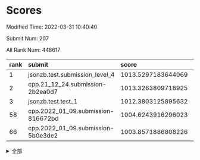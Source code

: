 # Scores

Modified Time: 2022-03-31 10:40:40

Submit Num: 207

All Rank Num: 448617

| rank |               submit               |       score        |       sigma        | pk_num |
| :--- | :--------------------------------- | :----------------- | :----------------- | :----- |
| 1    | jsonzb.test.submission_level_4     | 1013.5297183644069 | 0.8291523741214533 | 8669   |
| 2    | cpp.21_12_24.submission-2b2ea0d7   | 1013.3263809718925 | 0.7894116190599103 | 8669   |
| 3    | jsonzb.test.test_1                 | 1012.3803125895632 | 0.7973518225650353 | 8670   |
| 58   | cpp.2022_01_09.submission-816672bd | 1004.6243916296023 | 0.7169865315814146 | 8667   |
| 66   | cpp.2022_01_09.submission-5b0e3de2 | 1003.8571886808226 | 0.7207474558386296 | 8669   |


<details>
<summary>全部</summary>

| rank |                 submit                 |       score        |       sigma        | pk_num |
| :--- | :------------------------------------- | :----------------- | :----------------- | :----- |
| 1    | jsonzb.test.submission_level_4         | 1013.5297183644069 | 0.8291523741214533 | 8669   |
| 2    | cpp.21_12_24.submission-2b2ea0d7       | 1013.3263809718925 | 0.7894116190599103 | 8669   |
| 3    | jsonzb.test.test_1                     | 1012.3803125895632 | 0.7973518225650353 | 8670   |
| 4    | gobigger.level_3.submission_level_3_21 | 1011.8541195787699 | 0.7829737758137892 | 8664   |
| 5    | gobigger.level_3.submission_level_3_12 | 1011.6200106109131 | 0.7610165898087757 | 8668   |
| 6    | gobigger.level_3.submission_level_3_30 | 1011.2948692113855 | 0.7442684914332026 | 8663   |
| 7    | gobigger.level_3.submission_level_3_0  | 1011.1625090728625 | 0.7482012603941942 | 8672   |
| 8    | gobigger.level_3.submission_level_3_39 | 1011.1265018332556 | 0.7714271988570839 | 8670   |
| 9    | gobigger.level_3.submission_level_3_26 | 1011.0757138307656 | 0.7712517907761085 | 8672   |
| 10   | gobigger.level_3.submission_level_3_40 | 1011.0001687769718 | 0.7565952939115709 | 8675   |
| 11   | gobigger.level_3.submission_level_3_31 | 1010.9569067560012 | 0.7625215856716054 | 8669   |
| 12   | gobigger.level_3.submission_level_3_29 | 1010.9385830228858 | 0.769862737510328  | 8672   |
| 13   | gobigger.level_3.submission_level_3_4  | 1010.8565825912526 | 0.758106666452689  | 8665   |
| 14   | gobigger.level_3.submission_level_3_9  | 1010.7329166647149 | 0.7821554073652379 | 8671   |
| 15   | gobigger.level_3.submission_level_3_15 | 1010.5636385000499 | 0.7700552019747567 | 8669   |
| 16   | gobigger.level_3.submission_level_3_49 | 1010.4950374132932 | 0.7734721207692937 | 8668   |
| 17   | gobigger.level_3.submission_level_3_36 | 1010.4449486778163 | 0.7663023869881224 | 8668   |
| 18   | gobigger.level_3.submission_level_3_37 | 1010.312280019877  | 0.7584312713899832 | 8666   |
| 19   | gobigger.level_3.submission_level_3_17 | 1010.2848945889174 | 0.7558733485165495 | 8665   |
| 20   | gobigger.level_3.submission_level_3_3  | 1010.1666940672494 | 0.7556255169282851 | 8674   |
| 21   | gobigger.level_3.submission_level_3_32 | 1010.1592883355468 | 0.7700083731306668 | 8674   |
| 22   | gobigger.level_3.submission_level_3_43 | 1010.1506418021411 | 0.7657115247686718 | 8671   |
| 23   | gobigger.level_3.submission_level_3_47 | 1010.0702458978845 | 0.7667109481065192 | 8675   |
| 24   | gobigger.level_3.submission_level_3_33 | 1010.0219216922196 | 0.7575519954285126 | 8665   |
| 25   | gobigger.level_3.submission_level_3_22 | 1009.9402880690993 | 0.7629173839114877 | 8671   |
| 26   | gobigger.level_3.submission_level_3_16 | 1009.866974137817  | 0.7413799077129468 | 8666   |
| 27   | gobigger.level_3.submission_level_3_41 | 1009.8529157921138 | 0.7474615160858353 | 8663   |
| 28   | gobigger.level_3.submission_level_3_20 | 1009.8164853020963 | 0.7443260294169273 | 8673   |
| 29   | gobigger.level_3.submission_level_3_18 | 1009.8027144666893 | 0.7405884838147185 | 8671   |
| 30   | gobigger.level_3.submission_level_3_48 | 1009.7947922297656 | 0.7556588838209886 | 8669   |
| 31   | gobigger.level_3.submission_level_3_24 | 1009.7831050968387 | 0.7372591810848259 | 8668   |
| 32   | gobigger.level_3.submission_level_3_2  | 1009.7600760361933 | 0.7409233183904893 | 8661   |
| 33   | gobigger.level_3.submission_level_3_46 | 1009.74953259407   | 0.7676074293639372 | 8672   |
| 34   | gobigger.level_3.submission_level_3_19 | 1009.7432391902564 | 0.7602480846227377 | 8669   |
| 35   | gobigger.level_3.submission_level_3_23 | 1009.7094997656342 | 0.7438700735582431 | 8670   |
| 36   | gobigger.level_3.submission_level_3_5  | 1009.6933569695409 | 0.7623634067756547 | 8668   |
| 37   | gobigger.level_3.submission_level_3_11 | 1009.6752554984661 | 0.7683670144689836 | 8666   |
| 38   | gobigger.level_3.submission_level_3_25 | 1009.509403184907  | 0.7607286107069202 | 8669   |
| 39   | gobigger.level_3.submission_level_3_38 | 1009.463642412059  | 0.7708822838761095 | 8668   |
| 40   | gobigger.level_3.submission_level_3_1  | 1009.4225352045746 | 0.7556261017355131 | 8664   |
| 41   | gobigger.level_3.submission_level_3_27 | 1009.2577581169921 | 0.7433914268723657 | 8669   |
| 42   | gobigger.level_3.submission_level_3_44 | 1009.2420915908555 | 0.7361904945145747 | 8666   |
| 43   | gobigger.level_3.submission_level_3_45 | 1009.2053742805091 | 0.7683729937504946 | 8670   |
| 44   | gobigger.level_3.submission_level_3_10 | 1009.1799198360941 | 0.7507701952638733 | 8662   |
| 45   | gobigger.level_3.submission_level_3_6  | 1009.1332927068324 | 0.7506383859287605 | 8669   |
| 46   | gobigger.level_3.submission_level_3_42 | 1009.1066449335268 | 0.7521565585994179 | 8670   |
| 47   | gobigger.level_3.submission_level_3_14 | 1009.0279618178903 | 0.7549629906649078 | 8669   |
| 48   | gobigger.level_3.submission_level_3_7  | 1008.9972402591485 | 0.7505745472241268 | 8664   |
| 49   | gobigger.level_3.submission_level_3_35 | 1008.9637985631424 | 0.7498215430868943 | 8672   |
| 50   | gobigger.level_3.submission_level_3_13 | 1008.9313918868368 | 0.7402519020500297 | 8667   |
| 51   | gobigger.level_3.submission_level_3_34 | 1008.9036923374214 | 0.7391233863302796 | 8666   |
| 52   | gobigger.level_3.submission_level_3_28 | 1008.8425293857949 | 0.7615661660352585 | 8670   |
| 53   | gobigger.level_3.submission_level_3_8  | 1008.5184122381249 | 0.7419507398330395 | 8663   |
| 54   | gobigger.level_1.submission_level_1_0  | 1005.6947352080408 | 0.7096581711316469 | 8669   |
| 55   | gobigger.level_1.submission_level_1_31 | 1005.1646060048156 | 0.7241763746006906 | 8671   |
| 56   | gobigger.level_1.submission_level_1_39 | 1004.7692871200411 | 0.7308132738412699 | 8669   |
| 57   | gobigger.level_1.submission_level_1_42 | 1004.6710035525133 | 0.7172529762472633 | 8668   |
| 58   | cpp.2022_01_09.submission-816672bd     | 1004.6243916296023 | 0.7169865315814146 | 8667   |
| 59   | gobigger.level_1.submission_level_1_7  | 1004.4862804969238 | 0.7100084308104939 | 8668   |
| 60   | gobigger.level_1.submission_level_1_35 | 1004.2797522987978 | 0.7110394579859513 | 8672   |
| 61   | gobigger.level_1.submission_level_1_47 | 1004.2256129705131 | 0.7235506123479531 | 8669   |
| 62   | gobigger.level_1.submission_level_1_10 | 1004.1300808475919 | 0.724031999854669  | 8668   |
| 63   | gobigger.level_1.submission_level_1_24 | 1003.9477488086685 | 0.7257189916490263 | 8669   |
| 64   | gobigger.level_1.submission_level_1_36 | 1003.9208254695466 | 0.7216478619812745 | 8671   |
| 65   | gobigger.level_1.submission_level_1_19 | 1003.8952689056438 | 0.7209556976757214 | 8671   |
| 66   | cpp.2022_01_09.submission-5b0e3de2     | 1003.8571886808226 | 0.7207474558386296 | 8669   |
| 67   | gobigger.level_1.submission_level_1_21 | 1003.8406884652845 | 0.718857988985635  | 8671   |
| 68   | gobigger.level_1.submission_level_1_5  | 1003.7987661625954 | 0.7174102596084513 | 8673   |
| 69   | gobigger.level_1.submission_level_1_48 | 1003.7982761539645 | 0.7029254168711653 | 8669   |
| 70   | gobigger.level_1.submission_level_1_40 | 1003.7817159277346 | 0.7078908139339127 | 8672   |
| 71   | gobigger.level_1.submission_level_1_33 | 1003.6498929550646 | 0.7174979400332734 | 8667   |
| 72   | gobigger.level_1.submission_level_1_26 | 1003.633748985488  | 0.718727677110407  | 8673   |
| 73   | gobigger.level_1.submission_level_1_38 | 1003.5939243304558 | 0.7193983235727808 | 8669   |
| 74   | gobigger.level_1.submission_level_1_20 | 1003.5913542310379 | 0.7118286607061641 | 8669   |
| 75   | gobigger.level_1.submission_level_1_30 | 1003.5812619259996 | 0.7170020966483037 | 8666   |
| 76   | gobigger.level_1.submission_level_1_11 | 1003.5040108645441 | 0.7208479148257256 | 8661   |
| 77   | gobigger.level_1.submission_level_1_14 | 1003.4846768440148 | 0.7135298442687001 | 8672   |
| 78   | gobigger.level_1.submission_level_1_9  | 1003.4359145755164 | 0.7216379356567268 | 8672   |
| 79   | gobigger.level_1.submission_level_1_4  | 1003.3492416669453 | 0.7117090311830142 | 8671   |
| 80   | gobigger.level_1.submission_level_1_1  | 1003.3107425206134 | 0.7174071497846646 | 8670   |
| 81   | gobigger.level_1.submission_level_1_44 | 1003.2619425376508 | 0.7193074538370592 | 8664   |
| 82   | gobigger.level_1.submission_level_1_16 | 1003.2471886245457 | 0.7024469516289932 | 8672   |
| 83   | gobigger.level_1.submission_level_1_6  | 1003.2165606048497 | 0.7067926459594039 | 8672   |
| 84   | gobigger.level_1.submission_level_1_23 | 1003.1947471537263 | 0.7295314643211706 | 8670   |
| 85   | gobigger.level_1.submission_level_1_43 | 1003.1842409700675 | 0.7092640192768407 | 8673   |
| 86   | gobigger.level_1.submission_level_1_3  | 1003.1746008535304 | 0.7085363283906211 | 8668   |
| 87   | gobigger.level_1.submission_level_1_17 | 1003.1421887991239 | 0.7235638866037191 | 8673   |
| 88   | gobigger.level_1.submission_level_1_12 | 1003.1391503506325 | 0.7143531960200429 | 8670   |
| 89   | gobigger.level_1.submission_level_1_27 | 1003.0899694792813 | 0.7163779676083486 | 8668   |
| 90   | gobigger.level_1.submission_level_1_15 | 1003.052183820246  | 0.7153960354582818 | 8663   |
| 91   | gobigger.level_1.submission_level_1_41 | 1003.0441843602393 | 0.7208721547025837 | 8670   |
| 92   | gobigger.level_1.submission_level_1_22 | 1002.996192471833  | 0.7205841200602178 | 8670   |
| 93   | gobigger.level_1.submission_level_1_32 | 1002.9552738179385 | 0.713412020180869  | 8666   |
| 94   | gobigger.level_1.submission_level_1_18 | 1002.8939857972318 | 0.7045364541631262 | 8669   |
| 95   | gobigger.level_1.submission_level_1_13 | 1002.8501601582533 | 0.7141391493900507 | 8672   |
| 96   | gobigger.level_1.submission_level_1_49 | 1002.8288640853632 | 0.7108583306709878 | 8666   |
| 97   | gobigger.level_1.submission_level_1_8  | 1002.785794504738  | 0.7105056846763921 | 8666   |
| 98   | gobigger.level_1.submission_level_1_29 | 1002.7791606002625 | 0.7051229304654161 | 8670   |
| 99   | gobigger.level_1.submission_level_1_46 | 1002.7482229375111 | 0.7206534668451089 | 8670   |
| 100  | gobigger.level_1.submission_level_1_28 | 1002.343597384761  | 0.7196121833574376 | 8670   |
| 101  | gobigger.level_1.submission_level_1_25 | 1002.2610134808725 | 0.7053568912017358 | 8671   |
| 102  | gobigger.level_1.submission_level_1_45 | 1001.9817816648537 | 0.7043108925084721 | 8675   |
| 103  | gobigger.level_1.submission_level_1_2  | 1001.8944911990579 | 0.7127893348492896 | 8675   |
| 104  | gobigger.level_1.submission_level_1_37 | 1001.6909490563613 | 0.7094305624947862 | 8674   |
| 105  | gobigger.level_1.submission_level_1_34 | 1001.6607630513637 | 0.7151365858404504 | 8671   |
| 106  | gobigger.random.submission_random_12   | 997.7400319095269  | 0.7003821596114104 | 8667   |
| 107  | gobigger.random.submission_random_22   | 997.4029786473119  | 0.7097375005313858 | 8668   |
| 108  | gobigger.random.submission_random_43   | 996.9653408401892  | 0.716829865931577  | 8666   |
| 109  | gobigger.random.submission_random_2    | 996.8784624758446  | 0.7203945897637666 | 8665   |
| 110  | gobigger.random.submission_random_25   | 996.8676385461838  | 0.7134588946392094 | 8665   |
| 111  | gobigger.random.submission_random_1    | 996.8363690560485  | 0.7171891646993291 | 8665   |
| 112  | gobigger.random.submission_random_7    | 996.8285549491859  | 0.7002338481241389 | 8665   |
| 113  | gobigger.random.submission_random_3    | 996.7969897699721  | 0.7092098147049913 | 8670   |
| 114  | gobigger.random.submission_random_47   | 996.7920053057734  | 0.7147818449963845 | 8672   |
| 115  | gobigger.random.submission_random_18   | 996.7184956096975  | 0.7092673519487711 | 8669   |
| 116  | gobigger.random.submission_random_38   | 996.7051187531763  | 0.7044796400308337 | 8671   |
| 117  | gobigger.random.submission_random_39   | 996.5605106945942  | 0.7093288548978463 | 8664   |
| 118  | gobigger.random.submission_random_34   | 996.5461332845962  | 0.7052417499440339 | 8669   |
| 119  | gobigger.random.submission_random_4    | 996.5359153209564  | 0.6950536360582706 | 8669   |
| 120  | gobigger.random.submission_random_9    | 996.5133660101039  | 0.7101367588471094 | 8677   |
| 121  | gobigger.random.submission_random_41   | 996.5032208135282  | 0.7143246305133097 | 8670   |
| 122  | gobigger.random.submission_random_15   | 996.4616373593097  | 0.6937055229659964 | 8670   |
| 123  | gobigger.random.submission_random_13   | 996.4147067826882  | 0.7020323250641624 | 8669   |
| 124  | gobigger.random.submission_random_21   | 996.2751157129959  | 0.7061805067750967 | 8665   |
| 125  | gobigger.random.submission_random_48   | 996.2124450188412  | 0.7109112408109577 | 8668   |
| 126  | gobigger.random.submission_random_35   | 996.107260403308   | 0.7052359045529227 | 8671   |
| 127  | gobigger.random.submission_random_19   | 996.0887549898403  | 0.7180828704113421 | 8670   |
| 128  | gobigger.random.submission_random_42   | 996.0719822309637  | 0.7103723942088715 | 8671   |
| 129  | gobigger.random.submission_random_0    | 996.0672245868876  | 0.6939964273754026 | 8670   |
| 130  | gobigger.random.submission_random_28   | 996.061252519881   | 0.7064902674342589 | 8668   |
| 131  | gobigger.random.submission_random_36   | 995.9696310047559  | 0.7151562007034465 | 8667   |
| 132  | gobigger.random.submission_random_30   | 995.9596409494785  | 0.7287135843617736 | 8670   |
| 133  | gobigger.random.submission_random_20   | 995.9212117467728  | 0.7092438357709417 | 8671   |
| 134  | gobigger.random.submission_random_27   | 995.9119882137836  | 0.7040117616071727 | 8673   |
| 135  | gobigger.random.submission_random_6    | 995.838802149195   | 0.7352691082298161 | 8668   |
| 136  | gobigger.random.submission_random_37   | 995.8108281418935  | 0.7208582679125142 | 8668   |
| 137  | gobigger.random.submission_random_31   | 995.8075710369296  | 0.7251884955847536 | 8672   |
| 138  | gobigger.random.submission_random_23   | 995.8040043699903  | 0.7004579405545087 | 8671   |
| 139  | gobigger.random.submission_random_5    | 995.7884122919475  | 0.723575244735853  | 8667   |
| 140  | gobigger.random.submission_random_8    | 995.7770950234062  | 0.7089557610808094 | 8669   |
| 141  | gobigger.random.submission_random_29   | 995.7269574378543  | 0.7106066265636154 | 8669   |
| 142  | gobigger.random.submission_random_40   | 995.7006168121569  | 0.7177496815344859 | 8667   |
| 143  | gobigger.random.submission_random_32   | 995.6960134087669  | 0.7089451944770017 | 8665   |
| 144  | gobigger.random.submission_random_24   | 995.6809801197741  | 0.7133226477714698 | 8666   |
| 145  | gobigger.random.submission_random_45   | 995.5942828222884  | 0.713072504197888  | 8667   |
| 146  | gobigger.random.submission_random_44   | 995.5861782040425  | 0.7093096097379432 | 8666   |
| 147  | gobigger.random.submission_random_16   | 995.4675395567469  | 0.708825592939894  | 8673   |
| 148  | gobigger.random.submission_random_46   | 995.3768109457471  | 0.7243058651823202 | 8664   |
| 149  | gobigger.random.submission_random_14   | 995.3608588922243  | 0.7291958640889329 | 8666   |
| 150  | gobigger.random.submission_random_10   | 995.2122836987799  | 0.7187999982530544 | 8671   |
| 151  | gobigger.random.submission_random_49   | 995.1830638826791  | 0.7015342817667521 | 8671   |
| 152  | gobigger.random.submission_random_26   | 994.7875968531787  | 0.7296484157706264 | 8666   |
| 153  | gobigger.random.submission_random_11   | 994.690261206403   | 0.7069281554959901 | 8669   |
| 154  | gobigger.random.submission_random_33   | 994.5136665102317  | 0.7200508547046763 | 8674   |
| 155  | gobigger.random.submission_random_17   | 994.450524604959   | 0.7217046716766895 | 8666   |
| 156  | gobigger.level_2.submission_level_2_22 | 994.1247258706358  | 0.7399125915611424 | 8669   |
| 157  | gobigger.level_2.submission_level_2_11 | 994.0883086950888  | 0.7352556946554425 | 8666   |
| 158  | gobigger.level_2.submission_level_2_33 | 993.4441909391566  | 0.7253061917850482 | 8670   |
| 159  | gobigger.level_2.submission_level_2_4  | 993.3538122355617  | 0.7397535076244033 | 8665   |
| 160  | gobigger.level_2.submission_level_2_20 | 993.1834912842215  | 0.7376804677440252 | 8670   |
| 161  | gobigger.level_2.submission_level_2_24 | 993.1672161929275  | 0.7412108793246198 | 8671   |
| 162  | gobigger.level_2.submission_level_2_17 | 993.1428122118795  | 0.7368269795122776 | 8673   |
| 163  | gobigger.level_2.submission_level_2_30 | 993.1274746844956  | 0.7466318582812157 | 8673   |
| 164  | gobigger.level_2.submission_level_2_18 | 993.1040196776755  | 0.7456737354751012 | 8663   |
| 165  | gobigger.level_2.submission_level_2_21 | 993.0938089386271  | 0.7420674237769284 | 8668   |
| 166  | gobigger.level_2.submission_level_2_47 | 993.0666256895842  | 0.7453259804100623 | 8673   |
| 167  | gobigger.level_2.submission_level_2_19 | 992.9173414781026  | 0.7481277631530597 | 8667   |
| 168  | gobigger.level_2.submission_level_2_28 | 992.8367162433179  | 0.7330347725304007 | 8668   |
| 169  | gobigger.level_2.submission_level_2_44 | 992.611668024875   | 0.732184804677086  | 8666   |
| 170  | gobigger.level_2.submission_level_2_49 | 992.5709458472966  | 0.739048010641601  | 8667   |
| 171  | gobigger.level_2.submission_level_2_14 | 992.5401163257952  | 0.7549753477663321 | 8669   |
| 172  | gobigger.level_2.submission_level_2_42 | 992.5091138265743  | 0.7481550984591008 | 8667   |
| 173  | gobigger.level_2.submission_level_2_6  | 992.4684138048574  | 0.7320729796102694 | 8671   |
| 174  | gobigger.level_2.submission_level_2_16 | 992.291093781086   | 0.7468544651534892 | 8664   |
| 175  | gobigger.level_2.submission_level_2_8  | 992.2612634662709  | 0.7491125735718245 | 8673   |
| 176  | gobigger.level_2.submission_level_2_36 | 992.2503995803963  | 0.7580763910635575 | 8671   |
| 177  | gobigger.level_2.submission_level_2_1  | 992.1720573319764  | 0.728613671680179  | 8668   |
| 178  | gobigger.level_2.submission_level_2_15 | 992.143254484017   | 0.7387946153983729 | 8666   |
| 179  | gobigger.level_2.submission_level_2_34 | 992.0767901032747  | 0.7403392893590526 | 8667   |
| 180  | gobigger.level_2.submission_level_2_12 | 992.0744888729591  | 0.7481880932526077 | 8667   |
| 181  | gobigger.level_2.submission_level_2_45 | 992.0282189704515  | 0.759143558318593  | 8666   |
| 182  | gobigger.level_2.submission_level_2_5  | 991.981433285966   | 0.7590175186895565 | 8672   |
| 183  | gobigger.level_2.submission_level_2_39 | 991.9216932354398  | 0.7411552178332679 | 8672   |
| 184  | gobigger.level_2.submission_level_2_31 | 991.910365968042   | 0.7508338631454535 | 8668   |
| 185  | gobigger.level_2.submission_level_2_48 | 991.8378241123129  | 0.744375286402076  | 8671   |
| 186  | gobigger.level_2.submission_level_2_13 | 991.8081974609764  | 0.7394985921162583 | 8667   |
| 187  | gobigger.level_2.submission_level_2_3  | 991.7855941165145  | 0.7274282753508139 | 8673   |
| 188  | gobigger.level_2.submission_level_2_9  | 991.7792431944781  | 0.747627527417327  | 8673   |
| 189  | gobigger.level_2.submission_level_2_32 | 991.5202458871164  | 0.7512923149257463 | 8667   |
| 190  | gobigger.level_2.submission_level_2_25 | 991.4844477164644  | 0.7706177842362927 | 8666   |
| 191  | gobigger.level_2.submission_level_2_27 | 991.4735700115272  | 0.7638679305665844 | 8669   |
| 192  | gobigger.level_2.submission_level_2_46 | 991.4560489253864  | 0.7247852248655267 | 8674   |
| 193  | gobigger.level_2.submission_level_2_23 | 991.3811674041365  | 0.7652984448719773 | 8673   |
| 194  | gobigger.level_2.submission_level_2_26 | 991.3389895940513  | 0.7547398567835504 | 8670   |
| 195  | gobigger.level_2.submission_level_2_29 | 991.3187210660813  | 0.7742740778669209 | 8668   |
| 196  | gobigger.level_2.submission_level_2_7  | 991.2086966025921  | 0.750937676512297  | 8674   |
| 197  | gobigger.level_2.submission_level_2_43 | 990.8518104378467  | 0.7648596474246774 | 8663   |
| 198  | gobigger.level_2.submission_level_2_0  | 990.812054429966   | 0.744748928907241  | 8671   |
| 199  | gobigger.level_2.submission_level_2_40 | 990.7629529620598  | 0.7575299316819685 | 8671   |
| 200  | gobigger.level_2.submission_level_2_38 | 990.7477759349468  | 0.7703192133482524 | 8667   |
| 201  | gobigger.level_2.submission_level_2_41 | 990.4259120007926  | 0.7703220476208796 | 8668   |
| 202  | gobigger.level_2.submission_level_2_37 | 990.3987757953636  | 0.7597607047603421 | 8669   |
| 203  | gobigger.level_2.submission_level_2_10 | 990.3191775454463  | 0.7615307189198788 | 8668   |
| 204  | gobigger.level_2.submission_level_2_2  | 990.0972498371176  | 0.7470122029116251 | 8664   |
| 205  | gobigger.level_2.submission_level_2_35 | 990.083421984053   | 0.7738886666379399 | 8669   |
| 206  | gobigger.none.submission_none_0        | 978.3696467830893  | 1.2519042990967806 | 8672   |
| 207  | gobigger.none.submission_none_1        | 975.8901620682367  | 1.4976581115361587 | 8671   |

</details>
